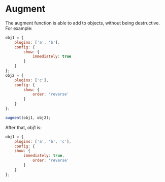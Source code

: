 # Augment

The augment function is able to add to objects, without being destructive.
For example:

```javascript
obj1 = {
	plugins: ['a', 'b'],
	config: {
		show: {
			immediately: true
		}
	}
};
obj2 = {
	plugins: ['c'],
	config: {
		show: {
			order: 'reverse'
		}
	}
};

augment(obj1, obj2);
```

After that, obj1 is:

```javascript
obj1 = {
	plugins: ['a', 'b', 'c'],
	config: {
	show: {
		immediately: true,
			order: 'reverse'
		}
	}
};
```